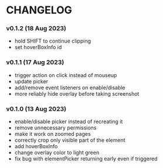  # CHANGELOG

 ### v0.1.2 (18 Aug 2023)
 - hold SHIFT to continue clipping
 - set hoverBoxInfo id

 ### v0.1.1 (17 Aug 2023)
 - trigger action on click instead of mouseup
 - update picker
 - add/remove event listeners on enable/disable
 - more reliably hide overlay before taking screenshot

 ### v0.1.0 (13 Aug 2023)
 - enable/disable picker instead of recreating it
 - remove unnecessary permissions
 - make it work on zoomed pages
 - correctly crop only visible part of the element
 - add hoverBoxInfo
 - change overlay color to light green
 - fix bug with elementPicker returning early even if triggered